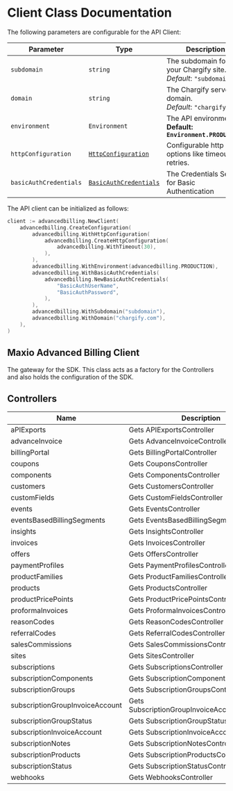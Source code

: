 
# Client Class Documentation

The following parameters are configurable for the API Client:

| Parameter | Type | Description |
|  --- | --- | --- |
| `subdomain` | `string` | The subdomain for your Chargify site.<br>*Default*: `"subdomain"` |
| `domain` | `string` | The Chargify server domain.<br>*Default*: `"chargify.com"` |
| `environment` | `Environment` | The API environment. <br> **Default: `Environment.PRODUCTION`** |
| `httpConfiguration` | [`HttpConfiguration`](http-configuration.md) | Configurable http client options like timeout and retries. |
| `basicAuthCredentials` | [`BasicAuthCredentials`](auth/basic-authentication.md) | The Credentials Setter for Basic Authentication |

The API client can be initialized as follows:

```go
client := advancedbilling.NewClient(
    advancedbilling.CreateConfiguration(
        advancedbilling.WithHttpConfiguration(
            advancedbilling.CreateHttpConfiguration(
                advancedbilling.WithTimeout(30),
            ),
        ),
        advancedbilling.WithEnvironment(advancedbilling.PRODUCTION),
        advancedbilling.WithBasicAuthCredentials(
            advancedbilling.NewBasicAuthCredentials(
                "BasicAuthUserName",
                "BasicAuthPassword",
            ),
        ),
        advancedbilling.WithSubdomain("subdomain"),
        advancedbilling.WithDomain("chargify.com"),
    ),
)
```

## Maxio Advanced Billing Client

The gateway for the SDK. This class acts as a factory for the Controllers and also holds the configuration of the SDK.

## Controllers

| Name | Description |
|  --- | --- |
| aPIExports | Gets APIExportsController |
| advanceInvoice | Gets AdvanceInvoiceController |
| billingPortal | Gets BillingPortalController |
| coupons | Gets CouponsController |
| components | Gets ComponentsController |
| customers | Gets CustomersController |
| customFields | Gets CustomFieldsController |
| events | Gets EventsController |
| eventsBasedBillingSegments | Gets EventsBasedBillingSegmentsController |
| insights | Gets InsightsController |
| invoices | Gets InvoicesController |
| offers | Gets OffersController |
| paymentProfiles | Gets PaymentProfilesController |
| productFamilies | Gets ProductFamiliesController |
| products | Gets ProductsController |
| productPricePoints | Gets ProductPricePointsController |
| proformaInvoices | Gets ProformaInvoicesController |
| reasonCodes | Gets ReasonCodesController |
| referralCodes | Gets ReferralCodesController |
| salesCommissions | Gets SalesCommissionsController |
| sites | Gets SitesController |
| subscriptions | Gets SubscriptionsController |
| subscriptionComponents | Gets SubscriptionComponentsController |
| subscriptionGroups | Gets SubscriptionGroupsController |
| subscriptionGroupInvoiceAccount | Gets SubscriptionGroupInvoiceAccountController |
| subscriptionGroupStatus | Gets SubscriptionGroupStatusController |
| subscriptionInvoiceAccount | Gets SubscriptionInvoiceAccountController |
| subscriptionNotes | Gets SubscriptionNotesController |
| subscriptionProducts | Gets SubscriptionProductsController |
| subscriptionStatus | Gets SubscriptionStatusController |
| webhooks | Gets WebhooksController |

